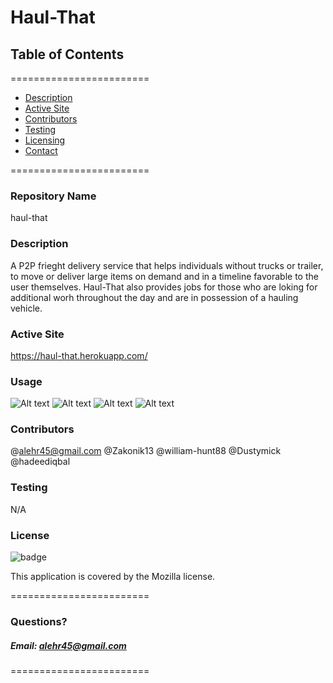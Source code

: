 
# Haul-That


## **Table of Contents**
========================
* [Description](#description)
* [Active Site](#activesite)
* [Contributors](#contributors)
* [Testing](#Testing)
* [Licensing](#Licenses)
* [Contact](#questions)

========================

### **Repository Name**  
haul-that

### **Description**  
A P2P frieght delivery service that helps individuals without trucks or trailer, to move or deliver large items on demand and in a timeline favorable to the user themselves. Haul-That also provides jobs for those who are loking for additional worh throughout the day and are in possession of a hauling vehicle.

### **Active Site**  
https://haul-that.herokuapp.com/


### **Usage**  
![Alt text](./screenshot1.jpg)
![Alt text](./screenshot2.jpg)
![Alt text](./screenshot3.jpg)
![Alt text](./screenshot4.jpg)


### **Contributors**  
@alehr45@gmail.com
@Zakonik13
@william-hunt88
@Dustymick
@hadeediqbal


### **Testing**  
N/A

### **License**  
![badge](https://img.shields.io/badge/license-Mozilla-brightgreen)  

This application is covered by the Mozilla license. 

========================

### Questions?
##### Email: alehr45@gmail.com


========================
